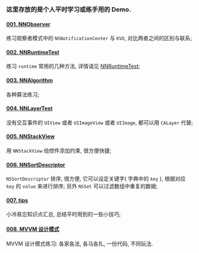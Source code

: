 ### 这里存放的是个人平时学习或练手用的 Demo.

#### [001. NNObserver](https://github.com/liuzhongning/NNLearn/tree/master/001.%20NNObserver)

练习观察者模式中的 `NSNotificationCenter` 与 `KVO`, 对比两者之间的区别与联系;


#### [002. NNRuntimeTest](https://github.com/liuzhongning/NNLearn/tree/master/002.%20NNRuntimeTest)

练习 `runtime` 常用的几种方法, 详情请见 [NNRuntimeTest](https://github.com/liuzhongning/NNLearn/tree/master/002.%20NNRuntimeTest);

#### [003. NNAlgorithm](https://github.com/liuzhongning/NNLearn/tree/master/003.%20NNAlgorithm)

各种算法练习;

#### [004. NNLayerTest](https://github.com/liuzhongning/NNLearn/tree/master/004.%20NNLayerTest)

没有交互事件的 `UIView` 或者 `UIImageView` 或者 `UIImage`, 都可以用 `CALayer` 代替;

#### [005. NNStackView](https://github.com/liuzhongning/NNLearn/tree/master/005.%20NNStackView)

用 `NNStackView` 给控件添加约束, 很方便快捷;

#### [006. NNSortDescriptor](https://github.com/liuzhongning/NNLearn/tree/master/006.%20NNSortDescriptor)

`NSSortDescriptor` 排序, 很方便, 它可以设定关键字( 字典中的 `key` ), 根据对应 `key` 的 `value` 来进行排序; 另外 `NSSet` 可以过滤数组中重复的数据;

#### [007. tips](https://github.com/liuzhongning/NNLearn/blob/master/007.tips.md)
小冷易忘知识点汇总, 总结平时用到的一些小技巧;

#### [008. MVVM 设计模式](https://github.com/liuzhongning/NNLearn/tree/master/008.MVVMDemo)
MVVM 设计模式练习: 各家各法, 各马各扎, 一份代码, 不同玩法.

